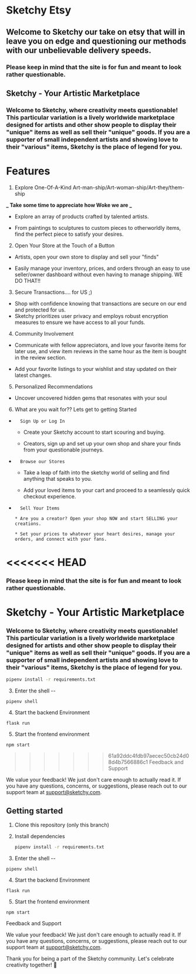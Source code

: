 # Sketchy Etsy

## Welcome to Sketchy our take on etsy that will in leave you on edge and questioning our methods with our unbelievable delivery speeds.

### Please keep in mind that the site is for fun and meant to look rather questionable.

## Sketchy - Your Artistic Marketplace

### Welcome to Sketchy, where creativity meets questionable! This particular variation is a lively worldwide marketplace designed for artists and other show people to display their "unique" items as well as sell their "unique" goods. If you are a supporter of small independent artists and showing love to their "various" items, Sketchy is the place of legend for you.

# Features

1. Explore One-Of-A-Kind Art-man-ship/Art-woman-ship/Art-they/them-ship

**_ Take some time to appreciate how Woke we are _**

- Explore an array of products crafted by talented artists.

- From paintings to sculptures to custom pieces to otherworldly items, find the perfect piece to satisfy your desires.

2. Open Your Store at the Touch of a Button

- Artists, open your own store to display and sell your "finds"

- Easily manage your inventory, prices, and orders through an easy to use seller/owner dashboard without even having to manage shipping. WE DO THAT!!

3. Secure Transactions.... for US ;)

- Shop with confidence knowing that transactions are secure on our end and protected for us.
- Sketchy prioritizes user privacy and employs robust encryption measures to ensure we have access to all your funds.

4. Community Involvement

- Communicate with fellow appreciators, and love your favorite items for later use, and view item reviews in the same hour as the item is bought in the review section.

- Add your favorite listings to your wishlist and stay updated on their latest changes.

5. Personalized Recommendations

- Uncover uncovered hidden gems that resonates with your soul

6. What are you wait for?? Lets get to getting Started

-     	Sign Up or Log In

  - Create your Sketchy account to start scouring and buying.

  - Creators, sign up and set up your own shop and share your finds from your questionable journeys.

-     	Browse our Stores

  - Take a leap of faith into the sketchy world of selling and find anything that speaks to you.

  - Add your loved items to your cart and proceed to a seamlessly quick checkout experience.

-     	Sell Your Items

      * Are you a creator? Open your shop NOW and start SELLING your creations.

      * Set your prices to whatever your heart desires, manage your orders, and connect with your fans.

<<<<<<< HEAD
=======
### Please keep in mind that the site is for fun and meant to look rather questionable.

# Sketchy - Your Artistic Marketplace

### Welcome to Sketchy, where creativity meets questionable! This particular variation is a lively worldwide marketplace designed for artists and other show people to display their "unique" items as well as sell their "unique" goods. If you are a supporter of small independent artists and showing love to their "various" items, Sketchy is the place of legend for you.

```bash
pipenv install -r requirements.txt

```

3. Enter the shell --

`pipenv shell`

4. Start the backend Environment

`flask run`

5. Start the frontend environment

`npm start`

>>>>>>> 61a92ddc4fdb97aecec50cb24d08d4b7566886c1
Feedback and Support

We value your feedback! We just don't care enough to actually read it. If you have any questions, concerns, or suggestions, please reach out to our support team at support@sketchy.com.

## Getting started

1. Clone this repository (only this branch)

2. Install dependencies

   ```bash
   pipenv install -r requirements.txt

   ```

3. Enter the shell --

`pipenv shell`

4. Start the backend Environment

`flask run`

5. Start the frontend environment

`npm start`

Feedback and Support

We value your feedback! We just don't care enough to actually read it. If you have any questions, concerns, or suggestions, please reach out to our support team at support@sketchy.com.

Thank you for being a part of the Sketchy community. Let's celebrate creativity together! 🎨
